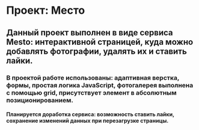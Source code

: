 # Проект: Место
## Данный проект выполнен в виде сервиса Mesto: интерактивной страницей, куда можно добавлять фотографии, удалять их и ставить лайки. 
### В проектой работе использованы: адаптивная верстка, формы, простая логика JavaScript, фотогалерея выполнена с помощью grid, присутствует элемент в абсолютным позиционированием.
#### Планируется доработка сервиса: возможность ставить лайки, сохранение изменений данных при перезагрузке страницы.

